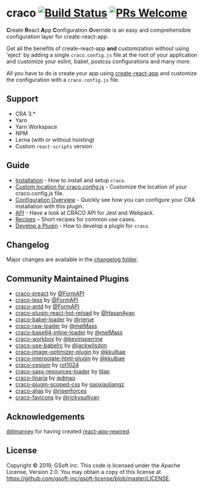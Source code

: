 # craco [![Build Status](https://travis-ci.org/sharegate/craco.svg?branch=master)](https://travis-ci.org/sharegate/craco) [![PRs Welcome](https://img.shields.io/badge/PRs-welcome-green.svg)](https://github.com/sharegate/craco/pulls)

**C**reate **R**eact **A**pp **C**onfiguration **O**verride is an easy and comprehensible configuration layer for create-react-app.

Get all the benefits of create-react-app **and** customization without using 'eject' by adding a single `craco.config.js` file at the root of your application and customize your eslint, babel, postcss configurations and many more.

All you have to do is create your app using [create-react-app](https://github.com/facebook/create-react-app/) and customize the configuration with a `craco.config.js` file.

## Support

- CRA 3.*
- Yarn
- Yarn Workspace
- NPM
- Lerna (with or without hoisting)
- Custom `react-scripts` version

## Guide

- [Installation](https://github.com/sharegate/craco/blob/master/packages/craco/README.md#installation) - How to install and setup `craco`.
- [Custom location for craco.config.js](https://github.com/sharegate/craco/blob/master/packages/craco/README.md#custom-location-for-cracoconfigjs) - Customize the location of your craco.config.js file.
- [Configuration Overview](https://github.com/sharegate/craco/blob/master/packages/craco/README.md#configuration-overview) - Quickly see how you can configure your CRA installation with this plugin.
- [API](https://github.com/sharegate/craco/blob/master/packages/craco/README.md#api) - Have a look at CRACO API for Jest and Webpack.
- [Recipes](https://github.com/sharegate/craco/tree/master/recipes) – Short recipes for common use cases.
- [Develop a Plugin](https://github.com/sharegate/craco/blob/master/packages/craco/README.md#develop-a-plugin) - How to develop a plugin for `craco`.

## Changelog

Major changes are available in the [changelog folder](https://github.com/sharegate/craco/tree/master/changelog).

## Community Maintained Plugins

* [craco-preact](https://github.com/FormAPI/craco-preact) by [@FormAPI](https://github.com/FormAPI)
* [craco-less](https://github.com/FormAPI/craco-less) by [@FormAPI](https://github.com/FormAPI)
* [craco-antd](https://github.com/FormAPI/craco-antd) by [@FormAPI](https://github.com/FormAPI)
* [craco-plugin-react-hot-reload](https://github.com/HasanAyan/craco-plugin-react-hot-reload) by [@HasanAyan](https://github.com/HasanAyan)
* [craco-babel-loader](https://github.com/rjerue/craco-babel-loader) by [@rjerue](https://github.com/rjerue/)
* [craco-raw-loader](https://github.com/melMass/craco-raw-loader) by [@melMass](https://github.com/melMass)
* [craco-base64-inline-loader](https://github.com/melMass/craco-base64-inline-loader) by [@melMass](https://github.com/melMass)
* [craco-workbox](https://github.com/kevinsperrine/craco-workbox) by [@kevinsperrine](https://github.com/kevinsperrine)
* [craco-use-babelrc](https://github.com/jackwilsdon/craco-use-babelrc) by [@jackwilsdon](https://github.com/jackwilsdon)
* [craco-image-optimizer-plugin](https://github.com/kkulbae/craco-image-optimizer-plugin) by [@kkulbae](https://github.com/kkulbae)
* [craco-interpolate-html-plugin](https://github.com/kkulbae/craco-interpolate-html-plugin) by [@kkulbae](https://github.com/kkulbae)
* [craco-cesium](https://www.npmjs.com/package/craco-cesium) by [rot1024](https://github.com/rot1024)
* [craco-sass-resources-loader](https://github.com/tilap/craco-sass-resources-loader) by [tilap](https://github.com/tilap)
* [craco-linaria](https://github.com/jedmao/craco-linaria) by [jedmao](https://github.com/jedmao)
* [craco-plugin-scoped-css](https://github.com/gaoxiaoliangz/react-scoped-css/tree/master/packages/craco-plugin-scoped-css) by [gaoxiaoliangz](https://github.com/gaoxiaoliangz)
* [craco-alias](https://github.com/risenforces/craco-alias) by [@risenforces](https://github.com/risenforces)
* [craco-favicons](https://github.com/rickysullivan/craco-favicons) by [@rickysullivan](https://github.com/rickysullivan)

## Acknowledgements

[@timarney](https://github.com/timarney) for having created [react-app-rewired](https://github.com/timarney/react-app-rewired).

## License

Copyright © 2019, GSoft inc. This code is licensed under the Apache License, Version 2.0. You may obtain a copy of this license at https://github.com/gsoft-inc/gsoft-license/blob/master/LICENSE.
